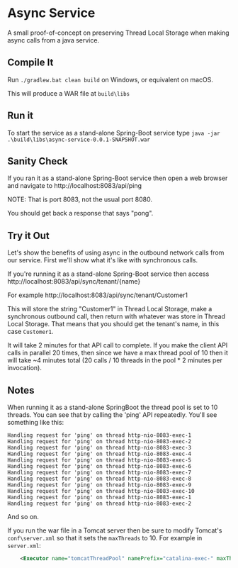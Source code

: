 # Async Service
A small proof-of-concept on preserving Thread Local Storage when making async calls from a java service.

## Compile It
Run `./gradlew.bat clean build` on Windows, or equivalent on macOS.

This will produce a WAR file at `build\libs`

## Run it
To start the service as a stand-alone Spring-Boot service type `java -jar .\build\libs\async-service-0.0.1-SNAPSHOT.war`

## Sanity Check
If you ran it as a stand-alone Spring-Boot service then open a web browser and navigate to http://localhost:8083/api/ping

NOTE: That is port 8083, not the usual port 8080.

You should get back a response that says "pong".

## Try it Out
Let's show the benefits of using async in the outbound network calls from our service. First we'll show what
it's like with synchronous calls.

If you're running it as a stand-alone Spring-Boot service then access http://localhost:8083/api/sync/tenant/{name}

For example http://localhost:8083/api/sync/tenant/Customer1

This will store the string "Customer1" in Thread Local Storage, make a synchronous outbound call, then return with
whatever was store in Thread Local Storage.  That means that you should get the tenant's name, in this case `Customer1`.

It will take 2 minutes for that API call to complete. If you make the client API calls in parallel 20 times, then since we have a max
thread pool of 10 then it will take ~4 minutes total (20 calls / 10 threads in the pool * 2 minutes per invocation).

## Notes
When running it as a stand-alone SpringBoot the thread pool is set to 10 threads.  You can see that by calling the
'ping' API repeatedly.  You'll see something like this:

```
Handling request for 'ping' on thread http-nio-8083-exec-1
Handling request for 'ping' on thread http-nio-8083-exec-2
Handling request for 'ping' on thread http-nio-8083-exec-3
Handling request for 'ping' on thread http-nio-8083-exec-4
Handling request for 'ping' on thread http-nio-8083-exec-5
Handling request for 'ping' on thread http-nio-8083-exec-6
Handling request for 'ping' on thread http-nio-8083-exec-7
Handling request for 'ping' on thread http-nio-8083-exec-8
Handling request for 'ping' on thread http-nio-8083-exec-9
Handling request for 'ping' on thread http-nio-8083-exec-10
Handling request for 'ping' on thread http-nio-8083-exec-1
Handling request for 'ping' on thread http-nio-8083-exec-2
```

And so on.

If you run the war file in a Tomcat server then be sure to modify Tomcat's `conf\server.xml` so that it sets the 
`maxThreads` to 10.  For example in `server.xml`:

```xml
    <Executor name="tomcatThreadPool" namePrefix="catalina-exec-" maxThreads="10" minSpareThreads="10"/>
```


